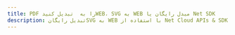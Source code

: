 ---title: PDF را به  تبدیل کنیدWEB، SVG به WEB مبدل رایگان یا Net SDKdescription: تبدیل رایگانSVG به WEB با استفاده از Net Cloud APIs & SDK همچنین اسناد PDF را در Cloud ایجاد، ویرایش و رندر کنید.---